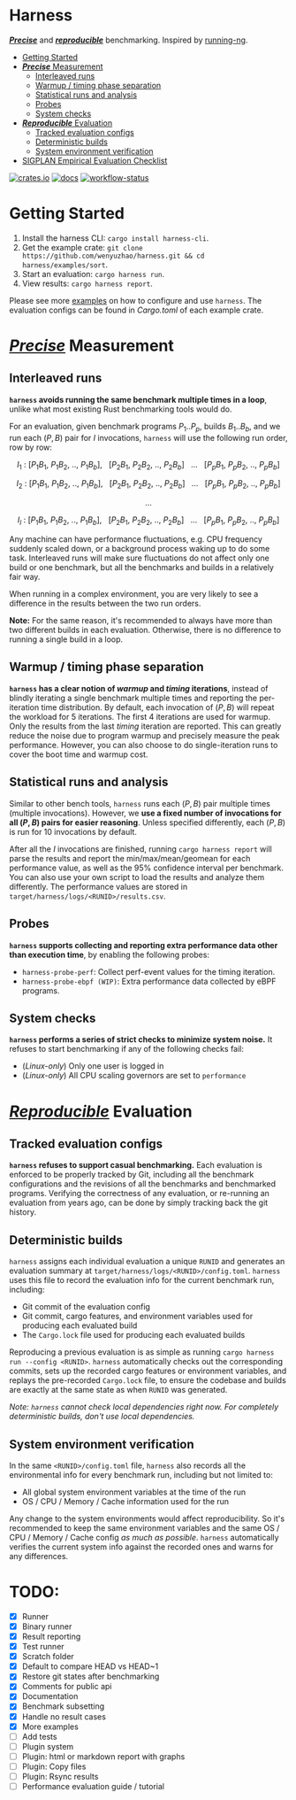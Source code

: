 # Harness

**_<ins>Precise</ins>_** and **_<ins>reproducible</ins>_** benchmarking. Inspired by [running-ng](https://anupli.github.io/running-ng).

* [Getting Started](#getting-started)
* [**_<ins>Precise</ins>_** Measurement](#precise-measurement)
  * [Interleaved runs](#interleaved-runs)
  * [Warmup / timing phase separation](#warmup--timing-phase-separation)
  * [Statistical runs and analysis](#statistical-runs-and-analysis)
  * [Probes](#probes)
  * [System checks](#system-checks)
* [**_<ins>Reproducible</ins>_** Evaluation](#reproducible-evaluation)
  * [Tracked evaluation configs](#tracked-evaluation-configs)
  * [Deterministic builds](#deterministic-builds)
  * [System environment verification](#system-environment-verification)
* [SIGPLAN Empirical Evaluation Checklist](https://github.com/SIGPLAN/empirical-evaluation/raw/master/checklist/checklist.pdf)

[![crates.io](https://img.shields.io/crates/v/harness?style=flat-square&logo=rust)](https://crates.io/crates/harness)
[![docs](https://img.shields.io/docsrs/harness/latest?style=flat-square&logo=docs.rs)](https://docs.rs/harness)
[![workflow-status](https://img.shields.io/github/actions/workflow/status/wenyuzhao/harness/rust.yml?style=flat-square&logo=github&label=checks)](https://github.com/wenyuzhao/harness/actions/workflows/rust.yml)

# Getting Started

1. Install the harness CLI: `cargo install harness-cli`.
2. Get the example crate: `git clone https://github.com/wenyuzhao/harness.git && cd harness/examples/sort`.
3. Start an evaluation: `cargo harness run`.
4. View results: `cargo harness report`.

Please see more [examples](/examples) on how to configure and use `harness`. The evaluation configs can be found in _Cargo.toml_ of each example crate.

# _<ins>Precise</ins>_ Measurement

## Interleaved runs

**`harness` avoids running the same benchmark multiple times in a loop**, unlike what most existing Rust benchmarking tools would do.

For an evaluation, given benchmark programs $P_1..P_p$, builds $B_1..B_b$, and we run each $(P, B)$ pair for $I$ invocations, `harness` will use the following run order, row by row:

$$I_1\ :\ [P_1B_1,\ P_1B_2,\ ..,\ P_1B_b],\ \ \ [P_2B_1,\ P_2B_2,\ ..,\ P_2B_b]\ \ \ ...\ \ \ [P_pB_1,\ P_pB_2,\ ..,\ P_pB_b]$$

$$I_2\ :\ [P_1B_1,\ P_1B_2,\ ..,\ P_1B_b],\ \ \ [P_2B_1,\ P_2B_2,\ ..,\ P_2B_b]\ \ \ ...\ \ \ [P_pB_1,\ P_pB_2,\ ..,\ P_pB_b]$$

$$\dots$$

$$I_I\ :\ [P_1B_1,\ P_1B_2,\ ..,\ P_1B_b],\ \ \ [P_2B_1,\ P_2B_2,\ ..,\ P_2B_b]\ \ \ ...\ \ \ [P_pB_1,\ P_pB_2,\ ..,\ P_pB_b]$$

Any machine can have performance fluctuations, e.g. CPU frequency suddenly scaled down, or a background process waking up to do some task. Interleaved runs will make sure fluctuations do not affect only one build or one benchmark, but all the benchmarks and builds in a relatively fair way.

When running in a complex environment, you are very likely to see a difference in the results between the two run orders.

**Note:** For the same reason, it's recommended to always have more than two different builds in each evaluation. Otherwise, there is no difference to running a single build in a loop.

## Warmup / timing phase separation

**`harness` has a clear notion of _warmup_ and _timing_ iterations**, instead of blindly iterating a single benchmark multiple times and reporting the per-iteration time distribution. By default, each invocation of $(P,B)$ will repeat the workload for $5$ iterations. The first $4$ iterations are used for warmup. Only the results from the last _timing_ iteration are reported. This can greatly reduce the noise due to program warmup and precisely measure the peak performance. However, you can also choose to do single-iteration runs to cover the boot time and warmup cost.

## Statistical runs and analysis

Similar to other bench tools, `harness` runs each $(P,B)$ pair multiple times (multiple invocations). However, we **use a fixed number of invocations for all $(P,B)$ pairs for easier reasoning**. Unless specified differently, each $(P,B)$ is run for 10 invocations by default.

After all the $I$ invocations are finished, running `cargo harness report` will parse the results and report the min/max/mean/geomean for each performance value, as well as the 95% confidence interval per benchmark. You can also use your own script to load the results and analyze them differently. The performance values are stored in `target/harness/logs/<RUNID>/results.csv`.

## Probes

**`harness` supports collecting and reporting extra performance data other than execution time**, by enabling the following probes:

* `harness-probe-perf`: Collect perf-event values for the timing iteration.
* `harness-probe-ebpf (WIP)`: Extra performance data collected by eBPF programs.

## System checks

**`harness` performs a series of strict checks to minimize system noise.** It refuses to start benchmarking if any of the following checks fail:

* (*Linux-only*) Only one user is logged in
* (*Linux-only*) All CPU scaling governors are set to `performance`

# _<ins>Reproducible</ins>_ Evaluation

## Tracked evaluation configs

**`harness` refuses to support casual benchmarking.** Each evaluation is enforced to be properly tracked by Git, including all the benchmark configurations and the revisions of all the benchmarks and benchmarked programs. Verifying the correctness of any evaluation, or re-running an evaluation from years ago, can be done by simply tracking back the git history.

## Deterministic builds

`harness` assigns each individual evaluation a unique `RUNID` and generates an evaluation summary at `target/harness/logs/<RUNID>/config.toml`. `harness` uses this file to record the evaluation info for the current benchmark run, including:

* Git commit of the evaluation config
* Git commit, cargo features, and environment variables used for producing each evaluated build
* The `Cargo.lock` file used for producing each evaluated builds

Reproducing a previous evaluation is as simple as running `cargo harness run --config <RUNID>`. `harness` automatically checks out the corresponding commits, sets up the recorded cargo features or environment variables, and replays the pre-recorded `Cargo.lock` file, to ensure the codebase and builds are exactly at the same state as when `RUNID` was generated.

_Note: `harness` cannot check local dependencies right now. For completely deterministic builds, don't use local dependencies._

## System environment verification

In the same `<RUNID>/config.toml` file, `harness` also records all the environmental info for every benchmark run, including but not limited to:

* All global system environment variables at the time of the run
* OS / CPU / Memory / Cache information used for the run

Any change to the system environments would affect reproducibility. So it's recommended to keep the same environment variables and the same OS / CPU / Memory / Cache config _as much as possible_. `harness` automatically verifies the current system info against the recorded ones and warns for any differences.

# TODO:

- [x] Runner
- [x] Binary runner
- [x] Result reporting
- [x] Test runner
- [x] Scratch folder
- [x] Default to compare HEAD vs HEAD~1
- [x] Restore git states after benchmarking
- [x] Comments for public api
- [x] Documentation
- [x] Benchmark subsetting
- [x] Handle no result cases
- [x] More examples
- [ ] Add tests
- [ ] Plugin system
- [ ] Plugin: html or markdown report with graphs
- [ ] Plugin: Copy files
- [ ] Plugin: Rsync results
- [ ] Performance evaluation guide / tutorial
